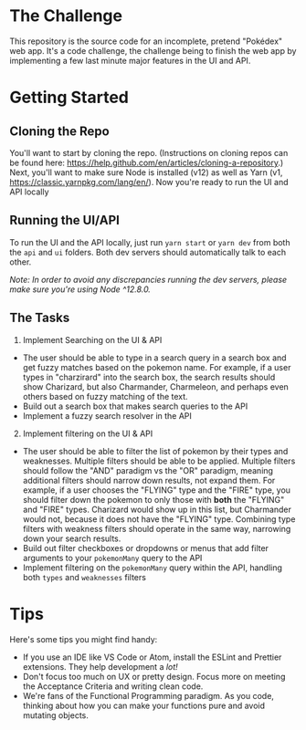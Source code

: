 # The Challenge

This repository is the source code for an incomplete, pretend "Pokédex" web app. It's a code challenge, the challenge being to finish the web app by implementing a few last minute major features in the UI and API.

# Getting Started

## Cloning the Repo

You'll want to start by cloning the repo. (Instructions on cloning repos can be found here: https://help.github.com/en/articles/cloning-a-repository.) Next, you'll want to make sure Node is installed (v12) as well as Yarn (v1, https://classic.yarnpkg.com/lang/en/). Now you're ready to run the UI and API locally

## Running the UI/API

To run the UI and the API locally, just run `yarn start` or `yarn dev` from both the `api` and `ui` folders. Both dev servers should automatically talk to each other.

_Note: In order to avoid any discrepancies running the dev servers, please make sure you're using Node ^12.8.0._

## The Tasks

1. Implement Searching on the UI & API

- The user should be able to type in a search query in a search box and get fuzzy matches based on the pokemon name. For example, if a user types in "charzirard" into the search box, the search results should show Charizard, but also Charmander, Charmeleon, and perhaps even others based on fuzzy matching of the text.
- Build out a search box that makes search queries to the API
- Implement a fuzzy search resolver in the API

2. Implement filtering on the UI & API

- The user should be able to filter the list of pokemon by their types and weaknesses. Multiple filters should be able to be applied. Multiple filters should follow the "AND" paradigm vs the "OR" paradigm, meaning additional filters should narrow down results, not expand them. For example, if a user chooses the "FLYING" type and the "FIRE" type, you should filter down the pokemon to only those with **both** the "FLYING" and "FIRE" types. Charizard would show up in this list, but Charmander would not, because it does not have the "FLYING" type. Combining type filters with weakness filters should operate in the same way, narrowing down your search results.
- Build out filter checkboxes or dropdowns or menus that add filter arguments to your `pokemonMany` query to the API
- Implement filtering on the `pokemonMany` query within the API, handling both `types` and `weaknesses` filters

# Tips

Here's some tips you might find handy:

- If you use an IDE like VS Code or Atom, install the ESLint and Prettier extensions. They help development a _lot!_
- Don't focus too much on UX or pretty design. Focus more on meeting the Acceptance Criteria and writing clean code.
- We're fans of the Functional Programming paradigm. As you code, thinking about how you can make your functions pure and avoid mutating objects.
